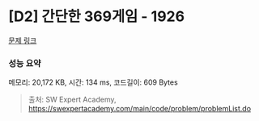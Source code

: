 # [D2] 간단한 369게임 - 1926 

[문제 링크](https://swexpertacademy.com/main/code/problem/problemDetail.do?contestProbId=AV5PTeo6AHUDFAUq) 

### 성능 요약

메모리: 20,172 KB, 시간: 134 ms, 코드길이: 609 Bytes



> 출처: SW Expert Academy, https://swexpertacademy.com/main/code/problem/problemList.do